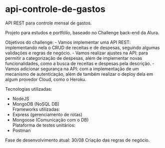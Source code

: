 # api-controle-de-gastos
API REST para controle mensal de gastos.

Projeto para estudos e portfólio, baseado no Challenge back-end da Alura.

Objetivos do challenge:
    - Vamos implementar uma API REST: implementando nela o CRUD de receitas e de despesas, seguindo algumas validações e regras de negócio.
    - Vamos realizar ajustes na API: para permitir a categorização de despesas, além de implementar novas funcionalidades, como a busca de receitas e despesas pela descrição.
    - Vamos adicionar segurança na API: com a implementação de um mecanismo de autenticação, além de também realizar o deploy dela em algum provedor Cloud, como o Heroku.
    
Tecnologias utilizadas:
- NodeJS
- MongoDB (NoSQL DB)<br>
Frameworks utilizadas:
- Express (gerenciamento de rotas)
- Mongoose (Comunicação com o DB)<br>
Plataforma de testes unitários:
- Postman

Fase de desenvolvimento atual: 30/08 Criação das regras de negócio.
